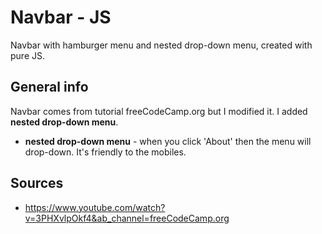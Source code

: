 # Navbar - JS
Navbar with hamburger menu and nested drop-down menu, created with pure JS.

## General info
Navbar comes from tutorial freeCodeCamp.org but I modified it. I added **nested drop-down menu**.

* **nested drop-down menu** - when you click 'About' then the menu will drop-down. It's friendly to the mobiles. 

## Sources
* https://www.youtube.com/watch?v=3PHXvlpOkf4&ab_channel=freeCodeCamp.org
